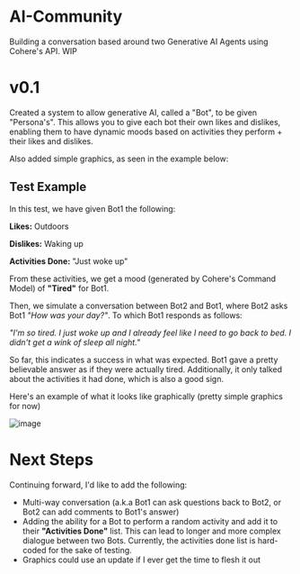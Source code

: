 # AI-Community
Building a conversation based around two Generative AI Agents using Cohere's API. WIP


# v0.1
Created a system to allow generative AI, called a "Bot", to be given "Persona's". This allows you to give each bot their own likes and dislikes, enabling them to have dynamic moods based on activities they perform + their likes and dislikes.

Also added simple graphics, as seen in the example below:


## Test Example

In this test, we have given Bot1 the following:

**Likes:** Outdoors

**Dislikes:** Waking up

**Activities Done:** "Just woke up"

From these activities, we get a mood (generated by Cohere's Command Model) of **"Tired"** for Bot1. 

Then, we simulate a conversation between Bot2 and Bot1, where Bot2 asks Bot1 *"How was your day?"*. To which Bot1 responds as follows:

*"I'm so tired. I just woke up and I already feel like I need to go back to bed. I didn't get a wink of sleep all night."*

So far, this indicates a success in what was expected. Bot1 gave a pretty believable answer as if they were actually tired. Additionally, it only talked about the activities it had done, which is also a good sign.

Here's an example of what it looks like graphically (pretty simple graphics for now)

![image](https://github.com/AbdAftab/AI-Community/assets/57965010/70ab7780-7961-4d20-9b49-5f93066a8484)

# Next Steps
Continuing forward, I'd like to add the following:

- Multi-way conversation (a.k.a Bot1 can ask questions back to Bot2, or Bot2 can add comments to Bot1's answer)
- Adding the ability for a Bot to perform a random activity and add it to their **"Activities Done"** list. This can lead to longer and more complex dialogue between two Bots. Currently, the activities done list is hard-coded for the sake of testing.
- Graphics could use an update if I ever get the time to flesh it out
